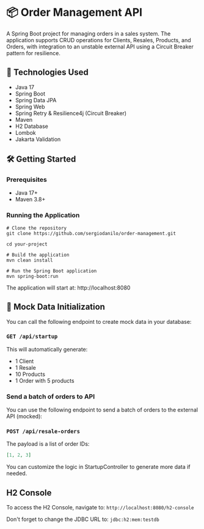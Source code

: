 # 📦 Order Management API

A Spring Boot project for managing orders in a sales system. The application supports CRUD operations for Clients, Resales, Products, and Orders, with integration to an unstable external API using a Circuit Breaker pattern for resilience.

## 🚀 Technologies Used
- Java 17
- Spring Boot
- Spring Data JPA
- Spring Web
- Spring Retry & Resilience4j (Circuit Breaker)
- Maven
- H2 Database
- Lombok
- Jakarta Validation

## 🛠️ Getting Started
### Prerequisites
- Java 17+
- Maven 3.8+

### Running the Application
```
# Clone the repository
git clone https://github.com/sergiodanilo/order-management.git

cd your-project

# Build the application
mvn clean install

# Run the Spring Boot application
mvn spring-boot:run
```
The application will start at: http://localhost:8080

## 🌱 Mock Data Initialization
You can call the following endpoint to create mock data in your database:

### `GET /api/startup`

This will automatically generate:
- 1 Client
- 1 Resale
- 10 Products
- 1 Order with 5 products

### Send a batch of orders to API

You can use the following endpoint to send a batch of orders to the external API (mocked):
### `POST /api/resale-orders`
The payload is a list of order IDs:
```json
[1, 2, 3]
```

You can customize the logic in StartupController to generate more data if needed.

## H2 Console
To access the H2 Console, navigate to:
```http://localhost:8080/h2-console```

Don't forget to change the JDBC URL to: 
```jdbc:h2:mem:testdb```